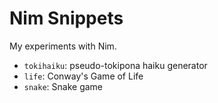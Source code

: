 # Nim Snippets

My experiments with Nim.

* `tokihaiku`: pseudo-tokipona haiku generator
* `life`: Conway's Game of Life
* `snake`: Snake game
